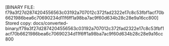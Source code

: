 [BINARY FILE: f79a3f27d2874204556563c03192a707012c372fad2322e17c8c53fbf1acf70b6621986bea6c70690234d11f6ff1a98ba7ac9f60d634b28c28e9a16cc800]
Stored copy: docs/converted-binary/f79a3f27d2874204556563c03192a707012c372fad2322e17c8c53fbf1acf70b6621986bea6c70690234d11f6ff1a98ba7ac9f60d634b28c28e9a16cc800
